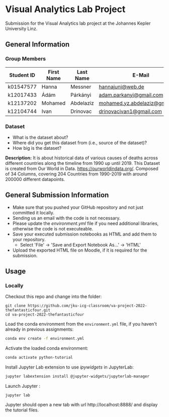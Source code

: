 # Visual Analytics Lab Project
Submission for the Visual Analytics lab project at the Johannes Kepler University Linz.

## General Information

### Group Members

| Student ID    | First Name  | Last Name      | E-Mail             | Workload [%]  |
| --------------|-------------|----------------|--------------------|---------------|
| k01547577     | Hanna      | Messner         |hannajuni@web.de                |10%|
| k12017433     | Ádám       | Párkányi        |adam.parkanyi@gmail.com         | 0%|
| k12137202     | Mohamed    | Abdelaziz       |mohamed.yz.abdelaziz@gmail.com  |70%|
| k12104744     | Ivan       | Drinovac        |drinovacivan1@gmail.com         |20%|

### Dataset

* What is the dataset about?
* Where did you get this dataset from (i.e., source of the dataset)?
* How big is the dataset?

**Description:**
It is about historical data of various causes of deaths across different countries along the timeline from 1990 up until 2019.
This Dataset is created from Our World in Data. https://ourworldindata.org/. Composed of 34 Columns, covering 204 Countries from 1990-2019 with around 200000 different datapoints.


## General Submission Information

* Make sure that you pushed your GitHub repository and not just committed it locally.
* Sending us an email with the code is not necessary.
* Please update the *environment.yml* file if you need additional libraries, otherwise the code is not executeable.
* Save your executed submission notebooks as HTML and add them to your repository.  
  * Select 'File' -> 'Save and Export Notebook As...' -> 'HTML'
* Upload the exported HTML file on Moodle, if it is required for the submission.

## Usage

### Locally
Checkout this repo and change into the folder:

```shell
git clone https://github.com/jku-icg-classroom/va-project-2022-thefantasticfour.git
cd va-project-2022-thefantasticfour
```

Load the conda environment from the `environment.yml` file, if you haven't already in previous assignments:

```sh
conda env create -f environment.yml
```

Activate the loaded conda environment:

```sh
conda activate python-tutorial
```

Install Jupyter Lab extension to use *ipywidgets* in JupyterLab:

```sh
jupyter labextension install @jupyter-widgets/jupyterlab-manager
```

Launch Jupyter :

```shell
jupyter lab
```

Jupyter should open a new tab with url http://localhost:8888/ and display the tutorial files.



